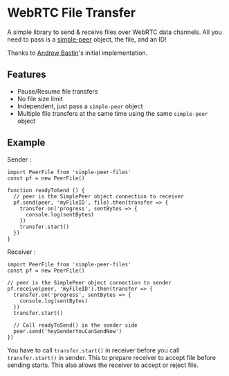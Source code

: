 # WebRTC File Transfer

A simple library to send & receive files over WebRTC data channels. All you need to pass is a [simple-peer](https://www.npmjs.com/package/simple-peer) object, the file, and an ID!

Thanks to [Andrew Bastin](https://github.com/AndrewBastin/justshare-client/tree/master/src/api)'s initial implementation.

## Features

* Pause/Resume file transfers
* No file size limit
* Independent, just pass a `simple-peer` object
* Multiple file transfers at the same time using the same `simple-peer` object

## Example

Sender :
```
import PeerFile from 'simple-peer-files'
const pf = new PeerFile()

function readyToSend () {
  // peer is the SimplePeer object connection to receiver
  pf.send(peer, 'myFileID', file).then(transfer => {
    transfer.on('progress', sentBytes => {
      console.log(sentBytes)
    })
    transfer.start()
  })
}
```

Receiver :

```
import PeerFile from 'simple-peer-files'
const pf = new PeerFile()

// peer is the SimplePeer object connection to sender
pf.receive(peer, 'myFileID').then(transfer => {
  transfer.on('progress', sentBytes => {
    console.log(sentBytes)
  })
  transfer.start()

  // Call readyToSend() in the sender side
  peer.send('heySenderYouCanSendNow')
})
```

You have to call `transfer.start()` in receiver before you call `transfer.start()` in sender. This to prepare receiver to accept file before sending starts. This also allows the receiver to accept or reject file.
